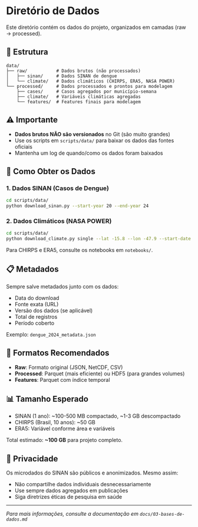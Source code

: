 # Diretório de Dados

Este diretório contém os dados do projeto, organizados em camadas (raw → processed).

## 📂 Estrutura

```
data/
├── raw/           # Dados brutos (não processados)
│   ├── sinan/     # Dados SINAN de dengue
│   └── climate/   # Dados climáticos (CHIRPS, ERA5, NASA POWER)
└── processed/     # Dados processados e prontos para modelagem
    ├── cases/     # Casos agregados por município-semana
    ├── climate/   # Variáveis climáticas agregadas
    └── features/  # Features finais para modelagem
```

## ⚠️ Importante

- **Dados brutos NÃO são versionados** no Git (são muito grandes)
- Use os scripts em `scripts/data/` para baixar os dados das fontes oficiais
- Mantenha um log de quando/como os dados foram baixados

## 🔄 Como Obter os Dados

### 1. Dados SINAN (Casos de Dengue)

```bash
cd scripts/data/
python download_sinan.py --start-year 20 --end-year 24
```

### 2. Dados Climáticos (NASA POWER)

```bash
cd scripts/data/
python download_climate.py single --lat -15.8 --lon -47.9 --start-date 20200101 --end-date 20241231
```

Para CHIRPS e ERA5, consulte os notebooks em `notebooks/`.

## 📋 Metadados

Sempre salve metadados junto com os dados:
- Data do download
- Fonte exata (URL)
- Versão dos dados (se aplicável)
- Total de registros
- Período coberto

Exemplo: `dengue_2024_metadata.json`

## 💾 Formatos Recomendados

- **Raw**: Formato original (JSON, NetCDF, CSV)
- **Processed**: Parquet (mais eficiente) ou HDF5 (para grandes volumes)
- **Features**: Parquet com índice temporal

## 📊 Tamanho Esperado

- SINAN (1 ano): ~100-500 MB compactado, ~1-3 GB descompactado
- CHIRPS (Brasil, 10 anos): ~50 GB
- ERA5: Variável conforme área e variáveis

Total estimado: **~100 GB** para projeto completo.

## 🔐 Privacidade

Os microdados do SINAN são públicos e anonimizados. Mesmo assim:
- Não compartilhe dados individuais desnecessariamente
- Use sempre dados agregados em publicações
- Siga diretrizes éticas de pesquisa em saúde

---

*Para mais informações, consulte a documentação em `docs/03-bases-de-dados.md`*

